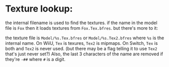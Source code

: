 # Texture lookup:

the internal filename is used to find the textures.
if the name in the model file is `Fox` then it loads textures
from `Fox.Tex.bfres`. but there's more to it:

the texture file is `Model/%s.Tex.bfres` or `Model/%s.Tex2.bfres`
where `%s` is the internal name.
On WiiU, `Tex` is texures, `Tex2` is mipmaps.
On Switch, `Tex` is both and `Tex2` is never used.
(but there may be a flag telling it to use `Tex2` that's just never set?)
Also, the last 3 characters of the name are removed if they're `-##`
where `#` is a digit.
